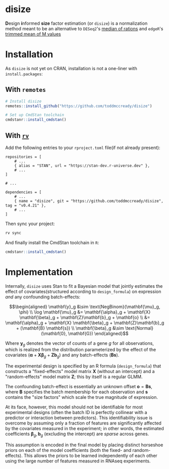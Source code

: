 # disize

**D**esign **i**nformed **size** factor estimation (or `disize`) is a normalization method meant to be an alternative to `DESeq2`'s [median of rations](https://genomebiology.biomedcentral.com/articles/10.1186/gb-2010-11-10-r106) and `edgeR`'s [trimmed mean of M values](https://genomebiology.biomedcentral.com/articles/10.1186/gb-2010-11-3-r25)

# Installation

As `disize` is not yet on CRAN, installation is not a one-liner with `install.packages`:

## With `remotes`
```R
# Install disize
remotes::install_github("https://github.com/toddmccready/disize")

# Set up CmdStan toolchain
cmdstanr::install_cmdstan()
```

## With [`rv`](https://a2-ai.github.io/rv-docs/)

Add the following entries to your `rproject.toml` file(if not already present):
```
repositories = [
    # ...
    { alias = "STAN", url = "https://stan-dev.r-universe.dev" },
    # ...
]

# ...

dependencies = [
    # ...
    { name = "disize", git = "https://github.com/toddmccready/disize", tag = "v0.4.21" },
    # ...
]
```

Then sync your project:
```sh
rv sync
```

And finally install the CmdStan toolchain in `R`:
```R
cmdstanr::install_cmdstan()
```

# Implementation

Internally, `disize` uses Stan to fit a Bayesian model that jointly estimates the effect of covariates(structured according to `design_formula`) on expression *and* any confounding batch-effects:

$$\begin{aligned}
    \mathbf{y}_g &\sim \text{NegBinom}(\mathbf{\mu}_g, \phi) \\
    \log \mathbf{\mu}_g &= \mathbf{\alpha}_g + \mathbf{X} \mathbf{\beta}_g + \mathbf{Z}\mathbf{b}_g + \mathbf{o} \\
        &= \mathbf{\alpha}_g + \mathbf{X} \mathbf{\beta}_g + \mathbf{Z}\mathbf{b}_g + (\mathbf{B} \mathbf{s}) \\
    \mathbf{\beta}_g &\sim \text{Normal}(\mathbf{0}, \mathbf{G})
\end{aligned}$$

Where $\mathbf{y}_g$ denotes the vector of counts of a gene $g$ for all observations, which is realized from the distribution parameterized by the effect of the covariates ($\mathbf{\alpha} + \mathbf{X} \mathbf{\beta}_g + \mathbf{Z}\mathbf{b}_g$) and any batch-effects ($\mathbf{B} \mathbf{s}$).

The experimental design is specified by an R formula (`design_formula`) that constructs a "fixed-effects" model matrix $\mathbf{X}$ (without an intercept) and a "random-effects" model matrix $\mathbf{Z}$; this by itself is a regular GLMM.

The confounding batch-effect is essentially an unknown offset $\mathbf{o} = \mathbf{B} \mathbf{s}$, where $\mathbf{B}$ specifies the batch membership for each observation and $\mathbf{s}$ contains the "size factors" which scale the true magnitude of expression.

At its face, however, this model should not be identifiable for most experimental designs (often the batch ID is perfectly collinear with a predictor or interaction between predictors). This identifiability issue is overcome by assuming only a fraction of features are significantly affected by the covariates measured in the experiment; in other words, the estimated coefficients $\mathbf{\beta}_g, \mathbf{b}_g$ (excluding the intercept) are *sparse* across genes.

This assumption is encoded in the final model by placing distinct horseshoe priors on each of the model coefficients (both the fixed- and random-effects). This allows the priors to be learned independently of each other using the large number of features measured in RNAseq experiments.
